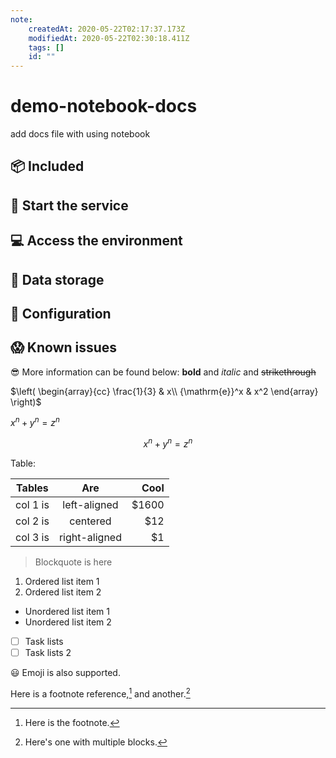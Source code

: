 ```yaml
---
note:
    createdAt: 2020-05-22T02:17:37.173Z
    modifiedAt: 2020-05-22T02:30:18.411Z
    tags: []
    id: ""
---
```

# demo-notebook-docs
add docs file with using notebook
## 📦 Included
## 🏃 Start the service
## 💻 Access the environment
## 💾 Data storage
## 🔧 Configuration
## 😱 Known issues
😎 More information can be found below:
**bold** and _italic_ and ~~strikethrough~~

$\left( \begin{array}{cc} \frac{1}{3} & x\\ {\mathrm{e}}^x & x^2 \end{array} \right)$

$x^n + y^n = z^n$

$$x^n + y^n = z^n$$

Table:

| Tables   |      Are      |  Cool |
|----------|:----------------:|------:|
| col 1 is |  left-aligned | $1600 |
| col 2 is |    centered   |   $12 |
| col 3 is | right-aligned |    $1 |
    

> Blockquote is here

1. Ordered list item 1
2. Ordered list item 2

- Unordered list item 1
- Unordered list item 2

* [ ] Task lists
* [ ] Task lists 2

:smiley: Emoji is also supported.

Here is a footnote reference,[^1] and another.[^longnote]

[^1]: Here is the footnote.
[^longnote]: Here's one with multiple blocks.
